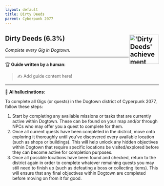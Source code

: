 ```yaml
---
layout: default
title: Dirty Deeds
parent: Cyberpunk 2077
---
```


## Dirty Deeds (6.3%) <img align="right" src="https://cdn.cloudflare.steamstatic.com/steamcommunity/public/images/apps/1091500/d02f68667532c5497561799ccb2dae4692cad14d.jpg" alt="'Dirty Deeds' achievement icon" width="96" height="96">

_Complete every Gig in Dogtown._

---

:trophy: **Guide written by a human**:

> :writing_hand: Add guide content here!

---

:robot: **AI hallucinations**:

To complete all Gigs (or quests) in the Dogtown district of Cyperpunk 2077, follow these steps:

1. Start by completing any available missions or tasks that are currently active within Dogtown. These can be found on your map and/or through NPCs who may offer you a quest to complete for them.
2. Once all current quests have been completed in the district, move onto exploring it thoroughly until you've discovered every available location (such as shops or buildings). This will help unlock any hidden objectives within Dogtown that require specific locations be visited/explored before they can become active for completion purposes.
3. Once all possible locations have been found and checked, return to the district again in order to complete whatever remaining quests you may still need to finish up (such as defeating a boss or collecting items). This will ensure that any final objectives within Dogtown are completed before moving on from it for good.
